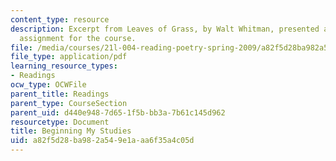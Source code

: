 ```yaml
---
content_type: resource
description: Excerpt from Leaves of Grass, by Walt Whitman, presented as a reading
  assignment for the course.
file: /media/courses/21l-004-reading-poetry-spring-2009/a82f5d28ba982a549e1aaa6f35a4c05d_MIT21l004s09read03whitman.pdf
file_type: application/pdf
learning_resource_types:
- Readings
ocw_type: OCWFile
parent_title: Readings
parent_type: CourseSection
parent_uid: d440e948-7d65-1f5b-bb3a-7b61c145d962
resourcetype: Document
title: Beginning My Studies
uid: a82f5d28-ba98-2a54-9e1a-aa6f35a4c05d
---
```

